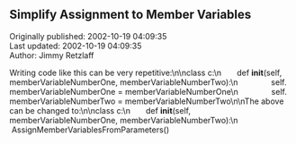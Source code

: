 ## Simplify Assignment to Member Variables  
Originally published: 2002-10-19 04:09:35  
Last updated: 2002-10-19 04:09:35  
Author: Jimmy Retzlaff  
  
Writing code like this can be very repetitive:\n\nclass c:\n&nbsp; &nbsp; &nbsp; &nbsp;def __init__(self, memberVariableNumberOne, memberVariableNumberTwo):\n&nbsp; &nbsp; &nbsp; &nbsp; &nbsp; &nbsp; &nbsp; &nbsp;self. memberVariableNumberOne = memberVariableNumberOne\n&nbsp; &nbsp; &nbsp; &nbsp; &nbsp; &nbsp; &nbsp; &nbsp;self. memberVariableNumberTwo = memberVariableNumberTwo\n\nThe above can be changed to:\n\nclass c:\n&nbsp; &nbsp; &nbsp; &nbsp;def __init__(self, memberVariableNumberOne, memberVariableNumberTwo):\n&nbsp; &nbsp; &nbsp; &nbsp; &nbsp; &nbsp; &nbsp; &nbsp;AssignMemberVariablesFromParameters()